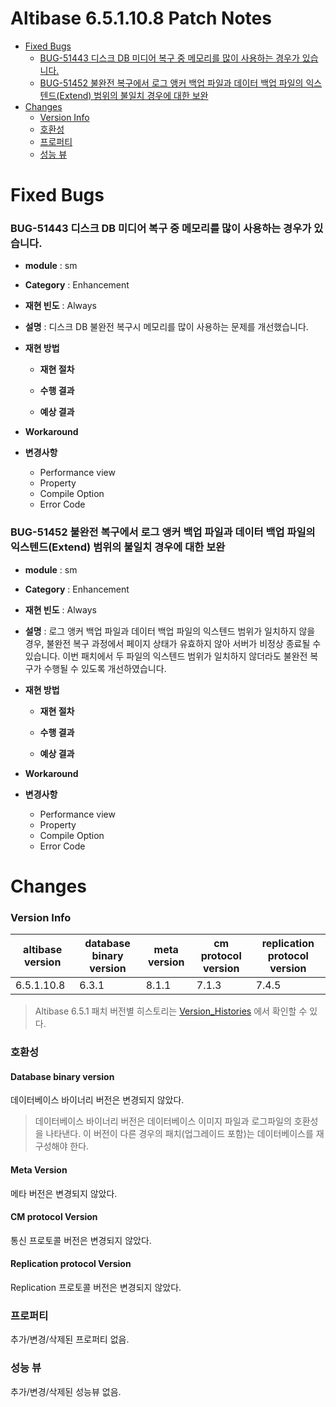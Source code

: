 Altibase 6.5.1.10.8 Patch Notes
===============================

<!-- START doctoc generated TOC please keep comment here to allow auto update -->
<!-- DON'T EDIT THIS SECTION, INSTEAD RE-RUN doctoc TO UPDATE -->

- [Fixed Bugs](#fixed-bugs)
  - [BUG-51443 디스크 DB 미디어 복구 중 메모리를 많이 사용하는 경우가 있습니다.](#bug-51443)
  - [BUG-51452 불완전 복구에서 로그 앵커 백업 파일과 데이터 백업 파일의 익스텐드(Extend) 범위의 불일치 경우에 대한 보완](#bug-51452)
- [Changes](#changes)
  - [Version Info](#version-info)
  - [호환성](#%ED%98%B8%ED%99%98%EC%84%B1)
  - [프로퍼티](#%ED%94%84%EB%A1%9C%ED%8D%BC%ED%8B%B0)
  - [성능 뷰](#%EC%84%B1%EB%8A%A5-%EB%B7%B0)

<!-- END doctoc generated TOC please keep comment here to allow auto update -->

Fixed Bugs
==========

### BUG-51443<a name=bug-51443></a> 디스크 DB 미디어 복구 중 메모리를 많이 사용하는 경우가 있습니다.

-   **module** : sm

-   **Category** : Enhancement

-   **재현 빈도** : Always

-   **설명** : 디스크 DB 불완전 복구시 메모리를 많이 사용하는 문제를 개선했습니다.

-   **재현 방법**
    -   **재현 절차**
    
    -   **수행 결과**
    
    -   **예상 결과**
    
-   **Workaround**

-   **변경사항**
    -   Performance view
    -   Property
    -   Compile Option
    -   Error Code

### BUG-51452<a name=bug-51452></a> 불완전 복구에서 로그 앵커 백업 파일과 데이터 백업 파일의 익스텐드(Extend) 범위의 불일치 경우에 대한 보완

-   **module** : sm

-   **Category** : Enhancement

-   **재현 빈도** : Always

-   **설명** : 로그 앵커 백업 파일과 데이터 백업 파일의 익스텐드 범위가 일치하지 않을 경우, 불완전 복구 과정에서 페이지 상태가 유효하지 않아 서버가 비정상 종료될 수 있습니다. 이번 패치에서 두 파일의 익스텐드 범위가 일치하지 않더라도 불완전 복구가 수행될 수 있도록 개선하였습니다.

-   **재현 방법**

    -   **재현 절차**

    -   **수행 결과**

    -   **예상 결과**

-   **Workaround**

-   **변경사항**
    -   Performance view
    -   Property
    -   Compile Option
    -   Error Code

Changes
=======

### Version Info

| altibase version | database binary version | meta version | cm protocol version | replication protocol version |
| ---------------- | ----------------------- | ------------ | ------------------- | ---------------------------- |
| 6.5.1.10.8       | 6.3.1                   | 8.1.1        | 7.1.3               | 7.4.5                        |

> Altibase 6.5.1 패치 버전별 히스토리는 [Version_Histories](https://github.com/ALTIBASE/Documents/blob/master/PatchNotes/Altibase_6.5.1/Altibase_6_5_1_Version_Histories.md) 에서 확인할 수 있다.

### 호환성

#### Database binary version

데이터베이스 바이너리 버전은 변경되지 않았다.

> 데이터베이스 바이너리 버전은 데이터베이스 이미지 파일과 로그파일의
> 호환성을 나타낸다. 이 버전이 다른 경우의 패치(업그레이드 포함)는
> 데이터베이스를 재구성해야 한다.

#### Meta Version

메타 버전은 변경되지 않았다.

#### CM protocol Version

통신 프로토콜 버전은 변경되지 않았다.

#### Replication protocol Version

Replication 프로토콜 버전은 변경되지 않았다.

### 프로퍼티

추가/변경/삭제된 프로퍼티 없음.

### 성능 뷰

추가/변경/삭제된 성능뷰 없음.
